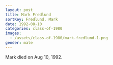 ```yaml
---
layout: post
title: Mark Fredlund
sortKey: Fredlund, Mark
date: 1992-08-10
categories: class-of-1980
images:
  - /assets/class-of-1980/mark-fredlund-1.png
gender: male
---
```

Mark died on Aug 10, 1992.
